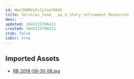 ```yaml
---
id: Wwu3X6MVyIcIytoa7AKAt
title: Services_team_ _pi_6_story_refinement Resources
desc: ''
updated: 1645225706413
created: 1645225706413
stub: false
isDir: true
---
```

## Imported Assets
- [RB 2018-08-30 08.jpg](/assets/rb-2018-08-30-08.jpg)
